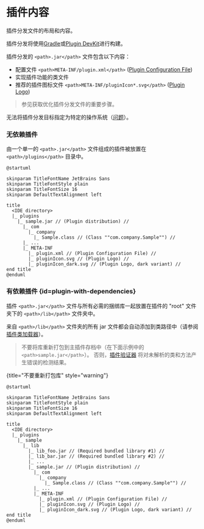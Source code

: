 <!-- Copyright 2000-2024 JetBrains s.r.o. and contributors. Use of this source code is governed by the Apache 2.0 license. -->

# 插件内容

<link-summary>插件分发文件的布局和内容。</link-summary>

插件分发将使用[Gradle](tools_gradle_intellij_plugin.md#tasks-buildplugin)或[Plugin DevKit](deploying_theme.md)进行构建。

插件分发的 `<path>.jar</path>` 文件包含以下内容：

- 配置文件 `<path>META-INF/plugin.xml</path>` ([Plugin Configuration File](plugin_configuration_file.md))
- 实现插件功能的类文件
- 推荐的插件图标文件 `<path>META-INF/pluginIcon*.svg</path>` ([Plugin Logo](plugin_icon_file.md))

> 参见[](plugin_user_experience.md#distribution-size)获取优化插件分发文件的重要步骤。


无法将插件分发目标指定为特定的操作系统（[问题](https://youtrack.jetbrains.com/issue/MP-1896)）。

### 无依赖插件

由一个单一的 `<path>.jar</path>` 文件组成的插件被放置在 `<path>/plugins</path>` 目录中。

```plantuml
@startuml

skinparam TitleFontName JetBrains Sans
skinparam TitleFontStyle plain
skinparam TitleFontSize 16
skinparam DefaultTextAlignment left

title
  <IDE directory>
  |_ plugins
    |_ sample.jar // (Plugin distribution) //
      |_ com
        |_ company
          |_ Sample.class // (Class ""com.company.Sample"") //
      |_ ...
      |_ META-INF
        |_ plugin.xml // (Plugin Configuration File) //
        |_ pluginIcon.svg // (Plugin Logo) //
        |_ pluginIcon_dark.svg // (Plugin Logo, dark variant) //
end title
@enduml
```

### 有依赖插件 {id=plugin-with-dependencies}

插件 `<path>.jar</path>` 文件与所有必需的捆绑库一起放置在插件的 "root" 文件夹下的 `<path>/lib</path>` 文件夹中。

来自 `<path>/lib</path>` 文件夹的所有 jar 文件都会自动添加到类路径中（请参阅 [插件类加载器](plugin_class_loaders.md)）。

> 不要将库重新打包到主插件存档中（在下面示例中的 `<path>sample.jar</path>`）。
> 否则，[插件验证器](verifying_plugin_compatibility.md) 将对未解析的类和方法产生错误的检测结果。
>
{title="不要重新打包库" style="warning"}

```plantuml
@startuml

skinparam TitleFontName JetBrains Sans
skinparam TitleFontStyle plain
skinparam TitleFontSize 16
skinparam DefaultTextAlignment left

title
  <IDE directory>
  |_ plugins
    |_ sample
      |_ lib
        |_ lib_foo.jar // (Required bundled library #1) //
        |_ lib_bar.jar // (Required bundled library #2) //
        |_ ...
        |_ sample.jar // (Plugin distribution) //
          |_ com
            |_ company
              |_ Sample.class // (Class ""com.company.Sample"") //
          |_ ...
          |_ META-INF
            |_ plugin.xml // (Plugin Configuration File) //
            |_ pluginIcon.svg // (Plugin Logo) //
            |_ pluginIcon_dark.svg // (Plugin Logo, dark variant) //
end title
@enduml
```
